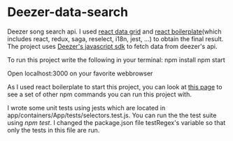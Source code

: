 # Deezer-data-search
Deezer song search api. I used [react data grid](https://github.com/adazzle/react-data-grid) and [react boilerplate](https://github.com/react-boilerplate/react-boilerplate)(which includes react, redux, saga, reselect, i18n, jest, ...) to obtain the final result.
The project uses [Deezer's javascript sdk](https://developers.deezer.com/sdk/javascript/api) to fetch data from deezer's api.


To run this project write the following in your terminal:
npm install
npm start

Open localhost:3000 on your favorite webbrowser

As I used react boilerplate to start this project, you can look at [this page](https://github.com/react-boilerplate/react-boilerplate/blob/master/docs/general/commands.md) to see a set of other npm commands you can run this project with.

I wrote some unit tests using jests which are located in app/containers/App/tests/selectors.test.js. You can run the the test suite using *npm test*. I changed the package.json file testRegex's variable so that only the tests in this file are run.
